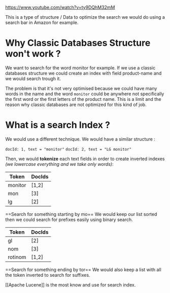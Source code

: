 https://www.youtube.com/watch?v=ty9DQhM32mM

This is a type of structure / Data to optimize the search we would do using a search bar in Amazon for example.

# Why Classic Databases Structure won't work ?

We want to search for the word monitor for example. If we use a classic databases structure we could create an index with field product-name and we would search trough it. 

The problem is that it's not very optimised because we could have many words in the name and the word `monitor` could be anywhere not specifically the first word or the first letters of the product name. This is a limit and the reason why classic databases are not optimized for this kind of job.

# What is a search Index ?

We would use a different technique. We would have a similar structure : 

`docId: 1, text = "monitor"`
`docId: 2, text = "LG monitor"`

Then, we would **tokenize** each text fields in order to create inverted indexes *(we lowercase everything and we take only words)*: 


| Token   | DocIds |
| ------- | ------ |
| monitor | [1,2]  |
| mon     | [3]    |
| lg      | [2]    |


==Search for something starting by mo==
We would keep our list sorted then we could search for prefixes easily using binary search. 

| Token   | DocIds |
| ------- | ------ |
| gl      | [2]    |
| nom     | [3]    |
| rotinom | [1,2]  |

==Search for something ending by tor==
We would also keep a list with all the token inverted to search for suffixes.

[[Apache Lucene]] is the most know and use for search index.